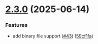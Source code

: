 

# [2.3.0](https://github.com/kuatsu/react-native-cloud-storage/compare/v2.2.2...v2.3.0) (2025-06-14)


### Features

* add binary file support ([#43](https://github.com/kuatsu/react-native-cloud-storage/issues/43)) ([59cf1fa](https://github.com/kuatsu/react-native-cloud-storage/commit/59cf1faa7dd0ec1a545a4482039e9b32fdc14a4f))